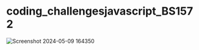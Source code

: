 # coding_challengesjavascript_BS1572


![Screenshot 2024-05-09 164350](https://github.com/SHAZZAD-BS1572/coding_challengesjavascript_BS1572/assets/167750866/3e04ab62-84e8-441e-bf7c-a78301eefe63)
